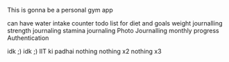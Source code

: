 This is gonna be a personal gym app 

can have water intake counter
todo list for diet and goals
weight journalling
strength journaling 
stamina journaling
Photo Journalling
monthly progress
Authentication


idk ;)
idk ;)
IIT ki padhai
nothing
nothing x2
nothing x3